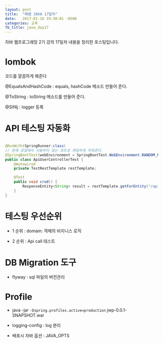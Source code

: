 ```yaml
---
layout: post
title:  "패캠 JAVA 17일차"
date:   2017-01-16 19:30:01 -0500
categories: 교육
fb_title: java_day17
---
```


자바 웹프로그래밍 2기 강의 17일차 내용을 정리한 포스팅입니다.

# lombok

코드를 깔끔하게 해준다

@EqualsAndHashCode : equals, hashCode 메소드 만들어 준다.

@ToString : toString 메소드를 만들어 준다.

@Slf4j : logger 등록

# API 테스팅 자동화


``` java

@RunWith(SpringRunner.class)
// 현재 로컬에서 사용하지 않는 포트로 랜덤하게 띄워준다.
@SpringBootTest(webEnvironment = SpringBootTest.WebEnvironment.RANDOM_PORT)
public class ApiUserControllerTest {
    @Autowired
    private TestRestTemplate restTemplate;

    @Test
    public void crud() {
        ResponseEntity<String> result = restTemplate.getForEntity("/api/users/1", String.class);
    }
}


```

# 테스팅 우선순위

* 1 순위 : domain: 객체의 비지니스 로직

* 2 순위 : Api call 테스트

# DB Migration 도구

* flyway : sql 파일의 버전관리

# Profile

* java -jar ``-Dspring.profiles.active=production`` jwp-0.0.1-SNAPSHOT.war

* logging-config : log 분리

* 배포시 자바 옵션 : JAVA_OPTS
